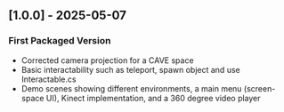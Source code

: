 ## [1.0.0] - 2025-05-07
### First Packaged Version
- Corrected camera projection for a CAVE space
- Basic interactability such as teleport, spawn object and use Interactable.cs
- Demo scenes showing different environments, a main menu (screen-space UI), Kinect implementation, and a 360 degree video player